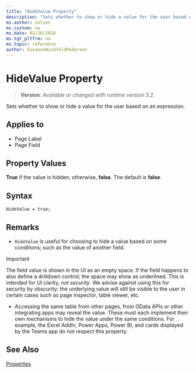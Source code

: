 ```yaml
---
title: "HideValue Property"
description: "Sets whether to show or hide a value for the user based on an expression."
ms.author: solsen
ms.custom: na
ms.date: 02/26/2024
ms.tgt_pltfrm: na
ms.topic: reference
author: SusanneWindfeldPedersen
---
```

[//]: # (START>DO_NOT_EDIT)
[//]: # (IMPORTANT:Do not edit any of the content between here and the END>DO_NOT_EDIT.)
[//]: # (Any modifications should be made in the .xml files in the ModernDev repo.)
# HideValue Property
> **Version**: _Available or changed with runtime version 3.2._

Sets whether to show or hide a value for the user based on an expression.

## Applies to
-   Page Label
-   Page Field

[//]: # (IMPORTANT: END>DO_NOT_EDIT)

## Property Values  

**True** if the value is hidden; otherwise, **false**. The default is **false**.  

## Syntax

```AL
HideValue = true;
```
  
## Remarks

- `HideValue` is useful for choosing to hide a value based on some conditions; such as the value of another field.
 
> [!IMPORTANT]  
> The field value is shown in the UI as an empty space. If the field happens to also define a drilldown control; the space may show as underlined. This is intended for UI clarity, *not security*. We advise against using this for security by obscurity: the underlying value will still be visible to the user in certain cases such as page inspector, table viewer, etc.

- Accessing the same table from other pages, from OData APIs or other integrating apps may reveal the value. These must each implement their own mechanisms to hide the value under the same conditions. For example, the Excel AddIn, Power Apps, Power BI, and cards displayed by the Teams app do not respect this property.

## See Also  

[Properties](devenv-properties.md)